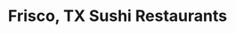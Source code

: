 ---
layout: city
title: Frisco, TX Sushi Restaurants
permalink: /texas/frisco/
stateAbbr: TX
stateName: Texas
cityName: Frisco
---
